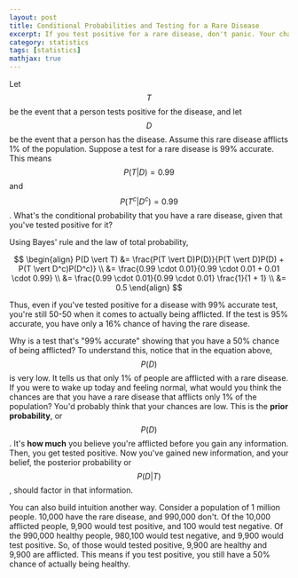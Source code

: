 ```yaml
---
layout: post
title: Conditional Probabilities and Testing for a Rare Disease
excerpt: If you test positive for a rare disease, don't panic. Your chances of being afflicted with a rare disease are still quite low.
category: statistics
tags: [statistics]
mathjax: true
---
```


Let $$T$$ be the event that a person tests positive for the disease, and let $$D$$ be the event that a person has the disease. Assume this rare disease afflicts 1% of the population. Suppose a test for a rare disease is 99% accurate. This means $$P(T \vert D) = 0.99$$ and $$P(T^c \vert D^c) = 0.99$$. What's the conditional probability that you have a rare disease, given that you've tested positive for it?

Using Bayes' rule and the law of total probability,

$$
\begin{align}
P(D \vert T) &= \frac{P(T \vert D)P(D)}{P(T \vert D)P(D) + P(T \vert D^c)P(D^c)} \\
&= \frac{0.99 \cdot 0.01}{0.99 \cdot 0.01 + 0.01 \cdot 0.99} \\
&= \frac{0.99 \cdot 0.01}{0.99 \cdot 0.01} \frac{1}{1 + 1} \\
&= 0.5
\end{align}
$$

Thus, even if you've tested positive for a disease with 99% accurate test, you're still 50-50 when it comes to actually being afflicted. If the test is 95% accurate, you have only a 16% chance of having the rare disease.

Why is a test that's "99% accurate" showing that you have a 50% chance of being afflicted? To understand this, notice that in the equation above, $$P(D)$$ is very low. It tells us that only 1% of people are afflicted with a rare disease. If you were to wake up today and feeling normal, what would you think the chances are that you have a rare disease that afflicts only 1% of the population? You'd probably think that your chances are low. This is the **prior probability**, or $$P(D)$$. It's **how much** you believe you're afflicted before you gain any information. Then, you get tested positive. Now you've gained new information, and your belief, the posterior probability or $$P(D \vert T)$$, should factor in that information.

You can also build intuition another way. Consider a population of 1 million people. 10,000 have the rare disease, and 990,000 don't. Of the 10,000 afflicted people, 9,900 would test positive, and 100 would test negative. Of the 990,000 healthy people, 980,100 would test negative, and 9,900 would test positive. So, of those would tested positive, 9,900 are healthy and 9,900 are afflicted. This means if you test positive, you still have a 50% chance of actually being healthy.